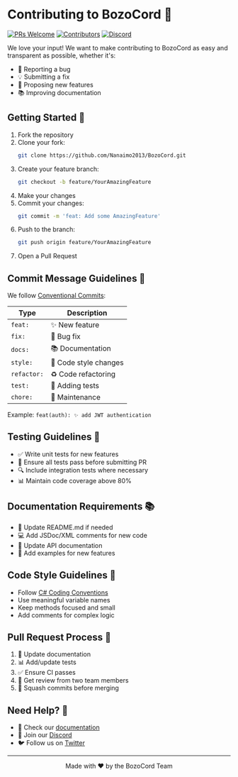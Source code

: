 # Contributing to BozoCord 🚀

[![PRs Welcome](https://img.shields.io/badge/PRs-welcome-brightgreen.svg?style=flat-square)](http://makeapullrequest.com)
[![Contributors](https://img.shields.io/github/contributors/Nanaimo2013/BozoCord?style=flat-square)](https://github.com/Nanaimo2013/BozoCord/graphs/contributors)
[![Discord](https://img.shields.io/discord/coming-soon?style=flat-square&logo=discord)](https://discord.gg/coming-soon)

We love your input! We want to make contributing to BozoCord as easy and transparent as possible, whether it's:

- 🐛 Reporting a bug
- 💡 Submitting a fix
- 📝 Proposing new features
- 📚 Improving documentation

## Getting Started 🌟

1. Fork the repository
2. Clone your fork:
   ```bash
   git clone https://github.com/Nanaimo2013/BozoCord.git
   ```
3. Create your feature branch:
   ```bash
   git checkout -b feature/YourAmazingFeature
   ```
4. Make your changes
5. Commit your changes:
   ```bash
   git commit -m 'feat: Add some AmazingFeature'
   ```
6. Push to the branch:
   ```bash
   git push origin feature/YourAmazingFeature
   ```
7. Open a Pull Request

## Commit Message Guidelines 📝

We follow [Conventional Commits](https://www.conventionalcommits.org/):

| Type | Description |
|------|-------------|
| `feat:` | ✨ New feature |
| `fix:` | 🐛 Bug fix |
| `docs:` | 📚 Documentation |
| `style:` | 🎨 Code style changes |
| `refactor:` | ♻️ Code refactoring |
| `test:` | 🧪 Adding tests |
| `chore:` | 🔧 Maintenance |

Example: `feat(auth): ✨ add JWT authentication`

## Testing Guidelines 🧪

- ✅ Write unit tests for new features
- 🔄 Ensure all tests pass before submitting PR
- 🔍 Include integration tests where necessary
- 📊 Maintain code coverage above 80%

## Documentation Requirements 📚

- 📖 Update README.md if needed
- 💻 Add JSDoc/XML comments for new code
- 🔄 Update API documentation
- 📝 Add examples for new features

## Code Style Guidelines 🎨

- Follow [C# Coding Conventions](https://docs.microsoft.com/en-us/dotnet/csharp/fundamentals/coding-style/coding-conventions)
- Use meaningful variable names
- Keep methods focused and small
- Add comments for complex logic

## Pull Request Process 🔄

1. 📝 Update documentation
2. 📊 Add/update tests
3. ✅ Ensure CI passes
4. 👥 Get review from two team members
5. 🔄 Squash commits before merging

## Need Help? 💬

- 📖 Check our [documentation](docs/README.md)
- 💬 Join our [Discord](https://discord.gg/coming-soon)
- 🐦 Follow us on [Twitter](https://twitter.com/Nanaimo_2013)

---

<div align="center">

Made with ❤️ by the BozoCord Team

</div> 